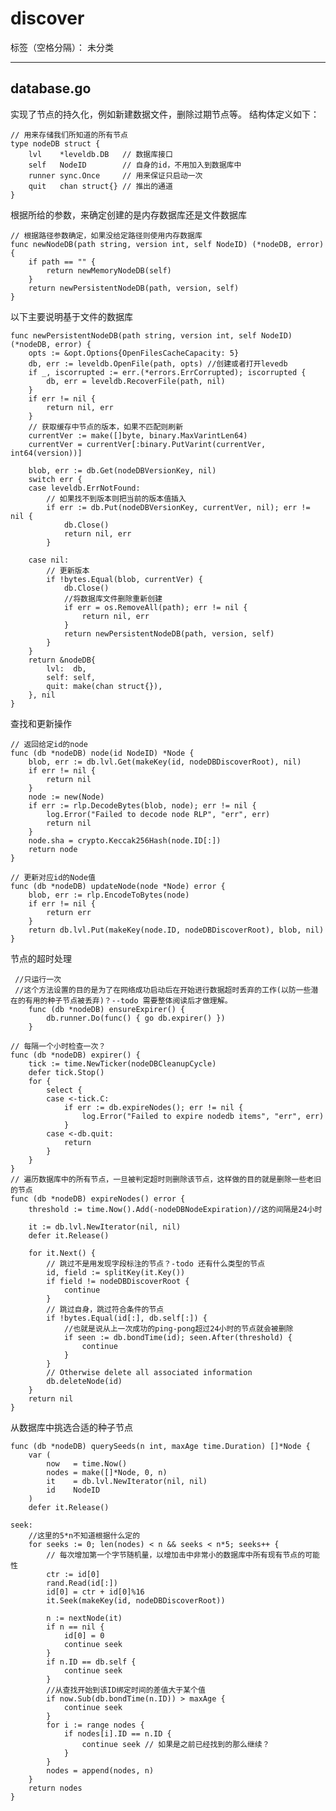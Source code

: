 ﻿# discover

标签（空格分隔）： 未分类

---

database.go
-----------
实现了节点的持久化，例如新建数据文件，删除过期节点等。
结构体定义如下：

    // 用来存储我们所知道的所有节点
    type nodeDB struct {
    	lvl    *leveldb.DB   // 数据库接口
    	self   NodeID        // 自身的id，不用加入到数据库中
    	runner sync.Once     // 用来保证只启动一次
    	quit   chan struct{} // 推出的通道
    }
根据所给的参数，来确定创建的是内存数据库还是文件数据库

    // 根据路径参数确定，如果没给定路径则使用内存数据库
    func newNodeDB(path string, version int, self NodeID) (*nodeDB, error) {
    	if path == "" {
    		return newMemoryNodeDB(self)
    	}
    	return newPersistentNodeDB(path, version, self)
    }
以下主要说明基于文件的数据库

    func newPersistentNodeDB(path string, version int, self NodeID) (*nodeDB, error) {
    	opts := &opt.Options{OpenFilesCacheCapacity: 5}
    	db, err := leveldb.OpenFile(path, opts) //创建或者打开levedb
    	if _, iscorrupted := err.(*errors.ErrCorrupted); iscorrupted {
    		db, err = leveldb.RecoverFile(path, nil)
    	}
    	if err != nil {
    		return nil, err
    	}
    	// 获取缓存中节点的版本，如果不匹配则刷新
    	currentVer := make([]byte, binary.MaxVarintLen64)
    	currentVer = currentVer[:binary.PutVarint(currentVer, int64(version))]
    
    	blob, err := db.Get(nodeDBVersionKey, nil)
    	switch err {
    	case leveldb.ErrNotFound:
    		// 如果找不到版本则把当前的版本值插入
    		if err := db.Put(nodeDBVersionKey, currentVer, nil); err != nil {
    			db.Close()
    			return nil, err
    		}
    
    	case nil:
    		// 更新版本
    		if !bytes.Equal(blob, currentVer) {
    			db.Close()
    			//将数据库文件删除重新创建
    			if err = os.RemoveAll(path); err != nil {
    				return nil, err
    			}
    			return newPersistentNodeDB(path, version, self)
    		}
    	}
    	return &nodeDB{
    		lvl:  db,
    		self: self,
    		quit: make(chan struct{}),
    	}, nil
    }
查找和更新操作

    // 返回给定id的node
    func (db *nodeDB) node(id NodeID) *Node {
    	blob, err := db.lvl.Get(makeKey(id, nodeDBDiscoverRoot), nil)
    	if err != nil {
    		return nil
    	}
    	node := new(Node)
    	if err := rlp.DecodeBytes(blob, node); err != nil {
    		log.Error("Failed to decode node RLP", "err", err)
    		return nil
    	}
    	node.sha = crypto.Keccak256Hash(node.ID[:])
    	return node
    }
    
    // 更新对应id的Node值
    func (db *nodeDB) updateNode(node *Node) error {
    	blob, err := rlp.EncodeToBytes(node)
    	if err != nil {
    		return err
    	}
    	return db.lvl.Put(makeKey(node.ID, nodeDBDiscoverRoot), blob, nil)
    }

节点的超时处理
  

     //只运行一次
     //这个方法设置的目的是为了在网络成功启动后在开始进行数据超时丢弃的工作(以防一些潜在的有用的种子节点被丢弃)？--todo 需要整体阅读后才做理解。 
        func (db *nodeDB) ensureExpirer() {
        	db.runner.Do(func() { go db.expirer() })
        }
    
    // 每隔一个小时检查一次？
    func (db *nodeDB) expirer() {
    	tick := time.NewTicker(nodeDBCleanupCycle)
    	defer tick.Stop()
    	for {
    		select {
    		case <-tick.C:
    			if err := db.expireNodes(); err != nil {
    				log.Error("Failed to expire nodedb items", "err", err)
    			}
    		case <-db.quit:
    			return
    		}
    	}
    }
    // 遍历数据库中的所有节点，一旦被判定超时则删除该节点，这样做的目的就是删除一些老旧的节点
    func (db *nodeDB) expireNodes() error {
    	threshold := time.Now().Add(-nodeDBNodeExpiration)//这的间隔是24小时
    
    	it := db.lvl.NewIterator(nil, nil)
    	defer it.Release()
    
    	for it.Next() {
    		// 跳过不是用发现字段标注的节点？-todo 还有什么类型的节点
    		id, field := splitKey(it.Key())
    		if field != nodeDBDiscoverRoot {
    			continue
    		}
    		// 跳过自身，跳过符合条件的节点
    		if !bytes.Equal(id[:], db.self[:]) {
    		    //也就是说从上一次成功的ping-pong超过24小时的节点就会被删除
    			if seen := db.bondTime(id); seen.After(threshold) {
    				continue
    			}
    		}
    		// Otherwise delete all associated information
    		db.deleteNode(id)
    	}
    	return nil
    }
从数据库中挑选合适的种子节点


    func (db *nodeDB) querySeeds(n int, maxAge time.Duration) []*Node {
    	var (
    		now   = time.Now()
    		nodes = make([]*Node, 0, n)
    		it    = db.lvl.NewIterator(nil, nil)
    		id    NodeID
    	)
    	defer it.Release()
    
    seek:
        //这里的5*n不知道根据什么定的
    	for seeks := 0; len(nodes) < n && seeks < n*5; seeks++ {
    		// 每次增加第一个字节随机量，以增加击中非常小的数据库中所有现有节点的可能性
    		ctr := id[0]
    		rand.Read(id[:])
    		id[0] = ctr + id[0]%16
    		it.Seek(makeKey(id, nodeDBDiscoverRoot))
    
    		n := nextNode(it)
    		if n == nil {
    			id[0] = 0
    			continue seek 
    		}
    		if n.ID == db.self {
    			continue seek
    		}
    		//从查找开始到该ID绑定时间的差值大于某个值
    		if now.Sub(db.bondTime(n.ID)) > maxAge {
    			continue seek
    		}
    		for i := range nodes {
    			if nodes[i].ID == n.ID {
    				continue seek // 如果是之前已经找到的那么继续？
    			}
    		}
    		nodes = append(nodes, n)
    	}
    	return nodes
    }

